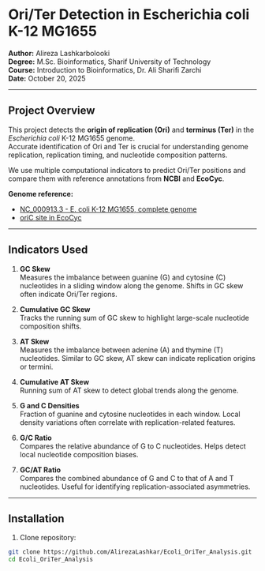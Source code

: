 # Ori/Ter Detection in Escherichia coli K-12 MG1655

**Author:** Alireza Lashkarbolooki  
**Degree:** M.Sc. Bioinformatics, Sharif University of Technology  
**Course:** Introduction to Bioinformatics, Dr. Ali Sharifi Zarchi  
**Date:** October 20, 2025

---

## Project Overview

This project detects the **origin of replication (Ori)** and **terminus (Ter)** in the *Escherichia coli* K-12 MG1655 genome.  
Accurate identification of Ori and Ter is crucial for understanding genome replication, replication timing, and nucleotide composition patterns.

We use multiple computational indicators to predict Ori/Ter positions and compare them with reference annotations from **NCBI** and **EcoCyc**.

**Genome reference:**  
- [NC_000913.3 - E. coli K-12 MG1655, complete genome](https://www.ncbi.nlm.nih.gov/nuccore/556503834)  
- [oriC site in EcoCyc](https://ecocyc.org/ECOLI/NEW-IMAGE?type=EXTRAGENIC-SITE&object=G0-10506)

---

## Indicators Used

1. **GC Skew**  
   Measures the imbalance between guanine (G) and cytosine (C) nucleotides in a sliding window along the genome. Shifts in GC skew often indicate Ori/Ter regions.

2. **Cumulative GC Skew**  
   Tracks the running sum of GC skew to highlight large-scale nucleotide composition shifts.

3. **AT Skew**  
   Measures the imbalance between adenine (A) and thymine (T) nucleotides. Similar to GC skew, AT skew can indicate replication origins or termini.

4. **Cumulative AT Skew**  
   Running sum of AT skew to detect global trends along the genome.

5. **G and C Densities**  
   Fraction of guanine and cytosine nucleotides in each window. Local density variations often correlate with replication-related features.

6. **G/C Ratio**  
   Compares the relative abundance of G to C nucleotides. Helps detect local nucleotide composition biases.

7. **GC/AT Ratio**  
   Compares the combined abundance of G and C to that of A and T nucleotides. Useful for identifying replication-associated asymmetries.

---

## Installation

1. Clone repository:

```bash
git clone https://github.com/AlirezaLashkar/Ecoli_OriTer_Analysis.git
cd Ecoli_OriTer_Analysis

